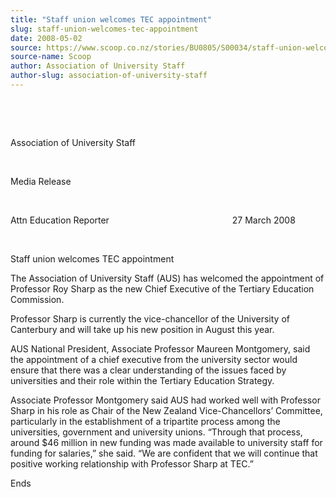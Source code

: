 ```yaml
---
title: "Staff union welcomes TEC appointment"
slug: staff-union-welcomes-tec-appointment
date: 2008-05-02
source: https://www.scoop.co.nz/stories/BU0805/S00034/staff-union-welcomes-tec-appointment.htm
source-name: Scoop
author: Association of University Staff
author-slug: association-of-university-staff
---
```


<p>&nbsp;&nbsp;&nbsp;&nbsp;&nbsp;&nbsp;&nbsp;</p>

<p>&nbsp;</p>

<p>Association of University
Staff</p>

<p>&nbsp;</p>

<p>Media Release</p>

<p>&nbsp;</p>

<p>Attn Education
Reporter&nbsp;&nbsp;&nbsp;&nbsp;&nbsp;&nbsp;&nbsp;&nbsp;&nbsp;&nbsp;&nbsp;&nbsp;&nbsp;&nbsp;&nbsp;&nbsp;&nbsp;&nbsp;&nbsp;&nbsp;&nbsp;&nbsp;&nbsp;&nbsp;&nbsp;&nbsp;&nbsp;&nbsp;&nbsp;&nbsp;&nbsp;&nbsp;&nbsp;&nbsp;&nbsp;&nbsp;&nbsp;&nbsp;&nbsp;&nbsp;&nbsp;&nbsp;&nbsp;&nbsp;&nbsp;&nbsp;&nbsp;&nbsp;&nbsp;
27 March 2008</p>

<p>&nbsp;</p>

<p>Staff union welcomes TEC
appointment</p>

<p>The Association of University Staff (AUS) has
welcomed the appointment of Professor Roy Sharp as the new
Chief Executive of the Tertiary Education
Commission.</p>

<p>Professor Sharp is currently the
vice-chancellor of the University of Canterbury and will
take up his new position in August this year.</p>

<p>AUS National
President, Associate Professor Maureen Montgomery, said the
appointment of a chief executive from the university sector
would ensure that there was a clear understanding of the
issues faced by universities and their role within the
Tertiary Education Strategy.</p>

<p>Associate Professor
Montgomery said AUS had worked well with Professor Sharp in
his role as Chair of the New Zealand Vice-Chancellors’
Committee, particularly in the establishment of a tripartite
process among the universities, government and university
unions. “Through that process, around $46 million in new
funding was made available to university staff for funding
for salaries,” she said. “We are confident that we will
continue that positive working relationship with Professor
Sharp at
TEC.”</p>

<p>Ends</p>

<p>&nbsp;<br><p>
         